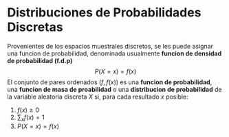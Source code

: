 # Distribuciones de Probabilidades Discretas
Provenientes de los espacios muestrales discretos, se les puede asignar una funcion de probabilidad, denominada usualmente **funcion de densidad de probabilidad (f.d.p)**
$$P(X = x) = f(x)$$
El conjunto de pares ordenados ($f, f(x)$) es una **funcion de probabilidad**, una **funcion de masa de proabilidad** o una **distribucion de probabilidad** de la variable aleatoria discreta $X$ si, para cada resultado $x$ posible:
1. $f(x) \geq 0$
2. $\sum_{x} f(x) = 1$
3. $P(X = x) = f(x)$